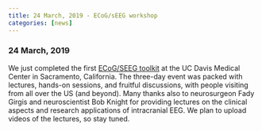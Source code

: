 ```yaml
---
title: 24 March, 2019 - ECoG/sEEG workshop
categories: [news]
---
```


### 24 March, 2019

We just completed the first [ECoG/SEEG toolkit](/workshop/davis2019/) at the UC Davis Medical Center in Sacramento, California. The three-day event was packed with lectures, hands-on sessions, and fruitful discussions, with people visiting from all over the US (and beyond). Many thanks also to neurosurgeon Fady Girgis and neuroscientist Bob Knight for providing lectures on the clinical aspects and research applications of intracranial EEG. We plan to upload videos of the lectures, so stay tuned.
